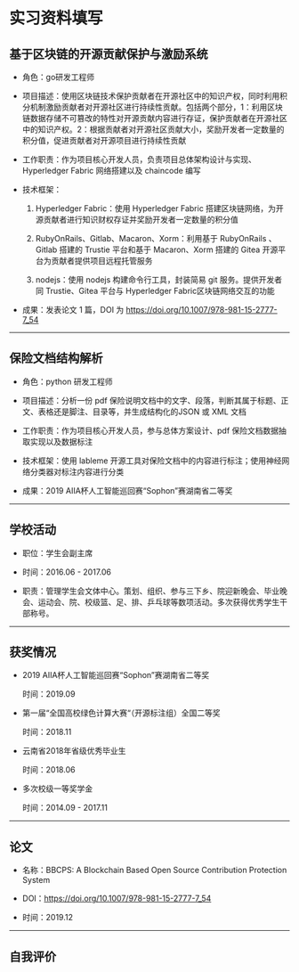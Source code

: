 # 实习资料填写

## 基于区块链的开源贡献保护与激励系统

- 角色：go研发工程师

- 项目描述：使用区块链技术保护贡献者在开源社区中的知识产权，同时利用积分机制激励贡献者对开源社区进行持续性贡献。包括两个部分，1：利用区块链数据存储不可篡改的特性对开源贡献内容进行存证，保护贡献者在开源社区中的知识产权。2：根据贡献者对开源社区贡献大小，奖励开发者一定数量的积分值，促进贡献者对开源项目进行持续性贡献

- 工作职责：作为项目核心开发人员，负责项目总体架构设计与实现、Hyperledger Fabric 网络搭建以及 chaincode 编写

- 技术框架：

    1. Hyperledger Fabric：使用 Hyperledger Fabric 搭建区块链网络，为开源贡献者进行知识财权存证并奖励开发者一定数量的积分值

    2. RubyOnRails、Gitlab、Macaron、Xorm：利用基于 RubyOnRails 、 Gitlab 搭建的 Trustie 平台和基于 Macaron、Xorm 搭建的 Gitea 开源平台为贡献者提供项目远程托管服务

    3. nodejs：使用 nodejs 构建命令行工具，封装简易 git 服务。提供开发者同 Trustie、Gitea 平台与 Hyperledger Fabric区块链网络交互的功能

- 成果：发表论文 1 篇，DOI 为 https://doi.org/10.1007/978-981-15-2777-7_54

---

## 保险文档结构解析

- 角色：python 研发工程师

- 项目描述：分析一份 pdf 保险说明文档中的文字、段落，判断其属于标题、正文、表格还是脚注、目录等，并生成结构化的JSON 或 XML 文档

- 工作职责：作为项目核心开发人员，参与总体方案设计、pdf 保险文档数据抽取实现以及数据标注

- 技术框架：使用 lableme 开源工具对保险文档中的内容进行标注；使用神经网络分类器对标注内容进行分类

- 成果：2019 AIIA杯人工智能巡回赛“Sophon”赛湖南省二等奖

---

## 学校活动

- 职位：学生会副主席

- 时间：2016.06 - 2017.06

- 职责：管理学生会文体中心。策划、组织、参与三下乡、院迎新晚会、毕业晚会、运动会、院、校级篮、足、排、乒乓球等数项活动。多次获得优秀学生干部称号。

---

## 获奖情况

- 2019 AIIA杯人工智能巡回赛“Sophon”赛湖南省二等奖

    时间：2019.09

- 第一届“全国高校绿色计算大赛“（开源标注组）全国二等奖

    时间：2018.11

- 云南省2018年省级优秀毕业生

    时间：2018.06

- 多次校级一等奖学金

    时间：2014.09 - 2017.11

---

## 论文

- 名称：BBCPS: A Blockchain Based Open Source Contribution Protection System

- DOI：https://doi.org/10.1007/978-981-15-2777-7_54

- 时间：2019.12

---

## 自我评价

